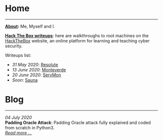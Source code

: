 # Home
* * *

**[About](https://flast101.github.io/about):** Me, Myself and I.

**[Hack The Box writeups](https://flast101.github.io/HTB-writeups/)**: here are walkthroughs to root machines on the [HackTheBox](https://www.hackthebox.eu) website, an online platform for learning and teaching cyber security.

Writeups list:   

- _31 May 2020_: [Resolute](https://flast101.github.io/HTB-writeups/resolute)   
- _13 June 2020_: [Monteverde](https://flast101.github.io/HTB-writeups/monteverde)   
- _20 June 2020_: [ServMon](https://flast101.github.io/HTB-writeups/servmon)   
- _Soon_: [Sauna](https://flast101.github.io/HTB-writeups/servmon) 


# Blog
* * *

_04 July 2020_   
**Padding Oracle Attack**: Padding Oracle attack fully explained and coded from scratch in Python3.     
_[Read more ...](https://flast101.github.io/padding-oracle-attack-explained)_   
